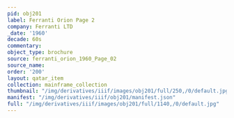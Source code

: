 ```yaml
---
pid: obj201
label: Ferranti Orion Page 2
company: Ferranti LTD
_date: '1960'
decade: 60s
commentary:
object_type: brochure
source: ferranti_orion_1960_Page_02
source_name:
order: '200'
layout: qatar_item
collection: mainframe_collection
thumbnail: "/img/derivatives/iiif/images/obj201/full/250,/0/default.jpg"
manifest: "/img/derivatives/iiif/obj201/manifest.json"
full: "/img/derivatives/iiif/images/obj201/full/1140,/0/default.jpg"
---
```


